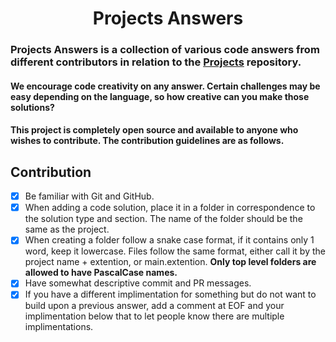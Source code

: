 <h1 align="center"> Projects Answers</h1>

### Projects Answers is a collection of various code answers from different contributors in relation to the [Projects](https://github.com/karan/Projects) repository.
#### We encourage code creativity on any answer. Certain challenges may be easy depending on the language, so how creative can you make those solutions?
#### This project is completely open source and available to anyone who wishes to contribute. The contribution guidelines are as follows.

## Contribution
- [x] Be familiar with Git and GitHub.
- [x] When adding a code solution, place it in a folder in correspondence to the solution type and section. The name of the folder should be the same as the project.
- [x] When creating a folder follow a snake case format, if it contains only 1 word, keep it lowercase. Files follow the same format, either call it by the project name + extention, or main.extention. **Only top level folders are allowed to have PascalCase names.**
- [x] Have somewhat descriptive commit and PR messages.
- [x] If you have a different implimentation for something but do not want to build upon a previous answer, add a comment at EOF and your implimentation below that to let people know there are multiple implimentations. 
